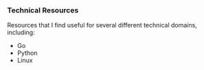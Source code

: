 ### Technical Resources
Resources that I find useful for several different technical domains, including:
- Go
- Python
- Linux
